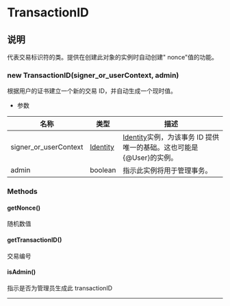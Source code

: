 # TransactionID

## 说明

代表交易标识符的类。提供在创建此对象的实例时自动创建" nonce"值的功能。

### new TransactionID(signer_or_userContext, admin)

根据用户的证书建立一个新的交易 ID，并自动生成一个现时值。

- 参数

| 名称                  | 类型                                                                                       | 描述                                                                                                                                                  |
| --------------------- | ------------------------------------------------------------------------------------------ | ----------------------------------------------------------------------------------------------------------------------------------------------------- |
| signer_or_userContext | [Identity](https://hyperledger.github.io/fabric-sdk-node/release-1.4/global.html#Identity) | [Identity](https://hyperledger.github.io/fabric-sdk-node/release-1.4/global.html#Identity)实例，为该事务 ID 提供唯一的基础。这也可能是{@User}的实例。 |
| admin                 | boolean                                                                                    | 指示此实例将用于管理事务。                                                                                                                            |

### Methods

#### getNonce()

随机数值

#### getTransactionID()

交易编号

#### isAdmin()

指示是否为管理员生成此 transactionID

---
